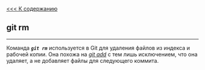 [<<< К содержанию](./readme_1.md)

## **git rm**
---
Команда ***`git rm`*** используется в Git для удаления файлов из индекса и рабочей копии. Она похожа на [*git add*](/add.md) с тем лишь исключением, что она удаляет, а не добавляет файлы для следующего коммита.
